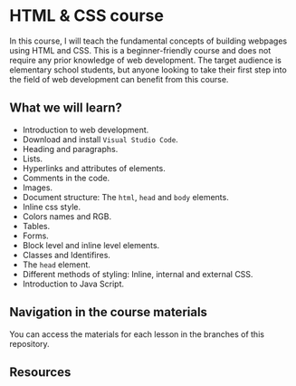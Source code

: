 # HTML & CSS course

In this course, I will teach the fundamental concepts of building webpages using HTML and CSS. This is a beginner-friendly course and does not require any prior knowledge of web development. The target audience is elementary school students, but anyone looking to take their first step into the field of web development can benefit from this course.

## What we will learn?

- Introduction to web development.
- Download and install `Visual Studio Code`.
- Heading and paragraphs.
- Lists.
- Hyperlinks and attributes of elements.
- Comments in the code.
- Images.
- Document structure: The `html`, `head` and `body` elements.
- Inline css style.
- Colors names and RGB.
- Tables.
- Forms.
- Block level and inline level elements.
- Classes and Identifires.
- The `head` element.
- Different methods of styling: Inline, internal and external CSS.
- Introduction to Java Script.

## Navigation in the course materials

You can access the materials for each lesson in the branches of this repository.

## Resources
